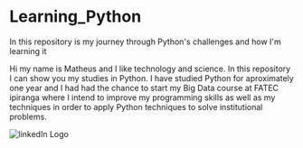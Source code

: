 # Learning_Python
In this repository is my journey through Python's challenges and how I'm learning it


Hi my name is Matheus and I like technology and science. In this repository I can show you my studies in Python. I have studied Python for aproximately one year and I had had the chance to start my Big Data course at FATEC ipiranga where I intend to improve my programming skills as well as my techniques in order to apply Python techniques to solve institutional problems. 

<picture>
  <img alt="linkedIn Logo" src="C:\Users\Matheus\OneDrive\Imagens\Wallpaper\download.jpeg">
</picture>
